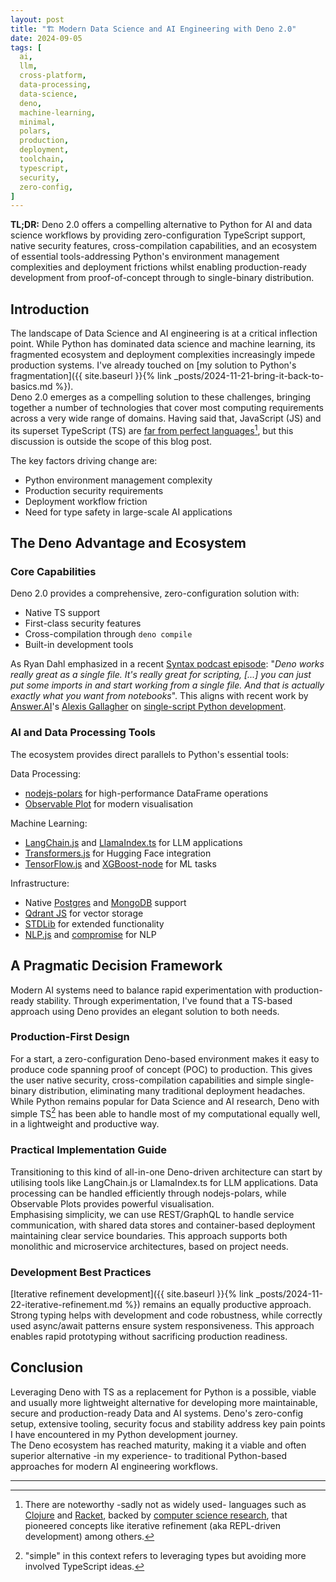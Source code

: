 ```yaml
---
layout: post
title: "🏗️ Modern Data Science and AI Engineering with Deno 2.0"
date: 2024-09-05
tags: [
  ai,
  llm,
  cross-platform,
  data-processing,
  data-science,
  deno,
  machine-learning,
  minimal,
  polars,
  production,
  deployment,
  toolchain,
  typescript,
  security,
  zero-config,
]
---
```


**TL;DR:** Deno 2.0 offers a compelling alternative to Python for AI and data
science workflows by providing zero-configuration TypeScript support, native
security features, cross-compilation capabilities, and an ecosystem of essential
tools-addressing Python's environment management complexities and deployment
frictions whilst enabling production-ready development from proof-of-concept
through to single-binary distribution.

<!--more-->

## Introduction

The landscape of Data Science and AI engineering is at a critical inflection
point. While Python has dominated data science and machine learning, its
fragmented ecosystem and deployment complexities increasingly impede production
systems. I've already touched on [my solution to Python's fragmentation]({{
site.baseurl }}{% link _posts/2024-11-21-bring-it-back-to-basics.md %}).\
Deno 2.0 emerges as a compelling solution to these challenges, bringing together
a number of technologies that cover most computing requirements across a very
wide range of domains. Having said that, JavaScript (JS) and its superset
TypeScript (TS) are
[far from perfect languages](https://www.youtube.com/watch?v=aXOChLn5ZdQ)[^1],
but this discussion is outside the scope of this blog post.

The key factors driving change are:

- Python environment management complexity
- Production security requirements
- Deployment workflow friction
- Need for type safety in large-scale AI applications

## The Deno Advantage and Ecosystem

### Core Capabilities

Deno 2.0 provides a comprehensive, zero-configuration solution with:

- Native TS support
- First-class security features
- Cross-compilation through `deno compile`
- Built-in development tools

As Ryan Dahl emphasized in a recent
[Syntax podcast episode](https://www.youtube.com/watch?v=tZBCq8Ijkgw): "_Deno
works really great as a single file. It's really great for scripting, [...] you
can just put some imports in and start working from a single file. And that is
actually exactly what you want from notebooks_". This aligns with recent work by
[Answer.AI](https://www.answer.ai/)'s
[Alexis Gallagher](https://www.alexisgallagher.com/) on
[single-script Python development](https://youtube.com/watch?v=t6-Uup-Alfs).

### AI and Data Processing Tools

The ecosystem provides direct parallels to Python's essential tools:

Data Processing:

- [nodejs-polars](https://pola-rs.github.io/nodejs-polars/) for high-performance
  DataFrame operations
- [Observable Plot](https://observablehq.com/plot/) for modern visualisation

Machine Learning:

- [LangChain.js](https://js.langchain.com/) and
  [LlamaIndex.ts](https://ts.llamaindex.ai/) for LLM applications
- [Transformers.js](https://huggingface.co/docs/transformers.js/index) for
  Hugging Face integration
- [TensorFlow.js](https://www.tensorflow.org/js) and
  [XGBoost-node](https://github.com/nuanio/xgboost-node) for ML tasks

Infrastructure:

- Native
  [Postgres](https://docs.deno.com/runtime/manual/basics/connecting_to_databases/#postgres)
  and
  [MongoDB](https://docs.deno.com/runtime/manual/basics/connecting_to_databases/#mongodb)
  support
- [Qdrant JS](https://github.com/qdrant/qdrant-js) for vector storage
- [STDLib](https://stdlib.io/docs/api/latest) for extended functionality
- [NLP.js](https://github.com/axa-group/nlp.js/) and
  [compromise](https://github.com/spencermountain/compromise) for NLP

## A Pragmatic Decision Framework

Modern AI systems need to balance rapid experimentation with production-ready
stability. Through experimentation, I've found that a TS-based approach using
Deno provides an elegant solution to both needs.

### Production-First Design

For a start, a zero-configuration Deno-based environment makes it easy to
produce code spanning proof of concept (POC) to production. This gives the user
native security, cross-compilation capabilities and simple single-binary
distribution, eliminating many traditional deployment headaches. While Python
remains popular for Data Science and AI research, Deno with simple TS[^2] has
been able to handle most of my computational equally well, in a lightweight and
productive way.

### Practical Implementation Guide

Transitioning to this kind of all-in-one Deno-driven architecture can start by
utilising tools like LangChain.js or LlamaIndex.ts for LLM applications. Data
processing can be handled efficiently through nodejs-polars, while Observable
Plots provides powerful visualisation.\
Emphasising simplicity, we can use REST/GraphQL to handle service communication,
with shared data stores and container-based deployment maintaining clear service
boundaries. This approach supports both monolithic and microservice
architectures, based on project needs.

### Development Best Practices

[Iterative refinement development]({{ site.baseurl }}{% link
_posts/2024-11-22-iterative-refinement.md %}) remains an equally productive
approach. Strong typing helps with development and code robustness, while
correctly used async/await patterns ensure system responsiveness. This approach
enables rapid prototyping without sacrificing production readiness.

## Conclusion

Leveraging Deno with TS as a replacement for Python is a possible, viable and
usually more lightweight alternative for developing more maintainable, secure
and production-ready Data and AI systems. Deno's zero-config setup, extensive
tooling, security focus and stability address key pain points I have encountered
in my Python development journey.\
The Deno ecosystem has reached maturity, making it a viable and often superior
alternative -in my experience- to traditional Python-based approaches for modern
AI engineering workflows.

---

[^1]: There are noteworthy -sadly not as widely used- languages such as
    [Clojure](https://clojure.org/) and [Racket](https://racket-lang.org/),
    backed by
    [computer science research](https://en.wikipedia.org/wiki/Lisp_(programming_language)),
    that pioneered concepts like iterative refinement (aka REPL-driven
    development) among others.

[^2]: "simple" in this context refers to leveraging types but avoiding more
    involved TypeScript ideas.
